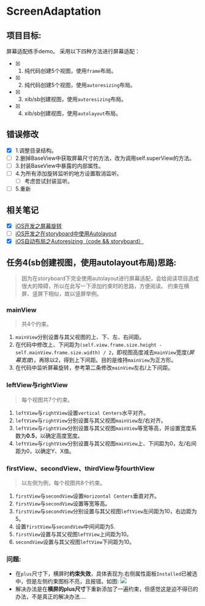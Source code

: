# ScreenAdaptation
## 项目目标:
屏幕适配练手demo。 采用以下四种方法进行屏幕适配：
- [x] 1. 纯代码创建5个视图，使用`frame`布局。
- [x] 2. 纯代码创建5个视图，使用`autoresizing`布局。
- [x] 3. xib/sb创建视图，使用`autoresizing`布局。
- [x] 4. xib/sb创建视图，使用`autolayout`布局。

## 错误修改

- [x] 1.调整目录结构。
- [ ] 2.删掉BaseView中获取屏幕尺寸的方法，改为调用self.superView的方法。
- [ ] 3.封装BaseView中暴露的内部属性。
- [ ] 4.为所有添加旋转监听的地方设置取消监听。
    - [ ] 考虑尝试封装监听。
- [ ] 5.重新

## 相关笔记

- [x] [iOS开发之屏幕旋转](https://rakuyomo.github.io/2017/07/23/iOS开发之屏幕旋转/)
- [ ] [iOS开发之在storyboard中使用Autolayout](http://)
- [x] [iOS自动布局之Autoresizing（code && storyboard）](https://rakuyomo.github.io/2017/07/23/iOS自动布局之Autoresizing（code%20&&%20storyboard）/)

## 任务4(sb创建视图，使用autolayout布局)思路:
> 因为在storyboard下完全使用autolayout进行屏幕适配，会给阅读项目造成很大的障碍，所以在此写一下添加约束时的思路，方便阅读。
> 约束在横屏、竖屏下相似，故以竖屏举例。

### mainView
>共4个约束。

1. `mainView`分别设置与其父视图的上、下、左、右间距。
2. 在代码中修改上、下间距为`(self.view.frame.size.height - self.mainView.frame.size.width) / 2`，即视图高度减去`mainView`宽度(*屏幕宽度*)，再除以2，得到上下间距。目的是维持`mainView`为正方形。
3. 在代码中监听屏幕旋转，参考第二条修改`mainView`左右/上下间距。

### leftView与rightView
>每个视图共7个约束。

1. `leftView`与`rightView`设置`vertical Centers`水平对齐。 
2. `leftView`与`rightView`分别设置与其父视图`mainView`左/右对齐。
3. `leftView`与`rightView`分别设置与其父视图`mainView`等宽等高，并设置宽度系数为**0.5**，以确定高度宽度。
4. `leftView`与`rightView`分别设置与其父视图`mainView`上、下间距为0，左/右间距为0，以确定Y、X值。

### firstView、secondView、thirdView与fourthView
>以左侧为例，每个视图共8个约束。

1. `firstView`与`secondView`设置`Horizontal Centers`垂直对齐。
2. `firstView`与`secondView`设置等宽等高。
3. `firstView`与`secondView`分别设置与其父视图`leftView`左间距为10，右边距为5。
4. 设置`firstView`与`secondView`中间间距为5.
5. `firstView`设置与其父视图`leftView`上间距为10。
6. `secondView`设置与其父视图`leftView`下间距为10。

### 问题:
- 在`plus`尺寸下，横屏时**约束失效**，具体表现为:右侧属性面板`Installed`已被选中，但是左侧约束图标不亮，且报错。如图:
![](http://wx4.sinaimg.cn/large/d1290e0aly1fhsxddrc9rj21kw13bu14.jpg)
- 解决办法是在**横屏的plus尺寸**下重新添加了一遍约束，但感觉这是迫不得已的办法，不是真正的解决办法....